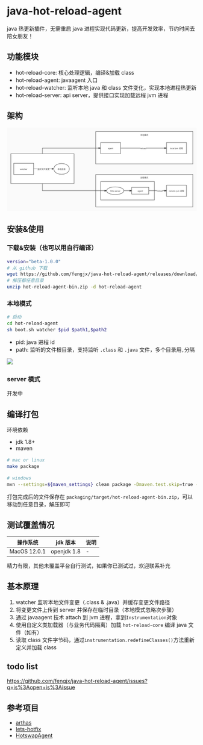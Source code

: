 # java-hot-reload-agent

java 热更新插件，无需重启 java 进程实现代码更新，提高开发效率，节约时间去陪女朋友！

## 功能模块

- hot-reload-core: 核心处理逻辑，编译&加载 class 
- hot-reload-agent: javaagent 入口
- hot-reload-watcher: 监听本地 java 和 class 文件变化，实现本地进程热更新
- hot-reload-server: api server，提供接口实现加载远程 jvm 进程

## 架构

![](doc/java-hot-reload-agent.jpg)


## 安装&使用

### 下载&安装（也可以用自行编译）
```bash
version="beta-1.0.0"
# 从 github 下载
wget https://github.com/fengjx/java-hot-reload-agent/releases/download/hot-reload-agent-all-${version}/hot-reload-agent-bin.zip
# 解压都任意目录
unzip hot-reload-agent-bin.zip -d hot-reload-agent
```

### 本地模式
```bash
# 启动
cd hot-reload-agent
sh boot.sh watcher $pid $path1,$path2
```
- pid: java 进程 id
- path: 监听的文件根目录，支持监听 `.class` 和 `.java` 文件，多个目录用`,`分隔

![](./doc/usage-watcher.gif)

### server 模式

开发中

## 编译打包

环境依赖

- jdk 1.8+
- maven

```bash
# mac or linux
make package
```

```bash
# windows
mvn --settings=${maven_settings} clean package -Dmaven.test.skip=true -P full
```

打包完成后的文件保存在 `packaging/target/hot-reload-agent-bin.zip`，可以移动到任意目录，解压即可

## 测试覆盖情况

| 操作系统      | jdk 版本 | 说明 |
| ----------- | ----------- |------|
| MacOS 12.0.1       | openjdk 1.8       | - |

精力有限，其他未覆盖平台自行测试，如果你已测试过，欢迎联系补充

## 基本原理

1. watcher 监听本地文件变更（.class & .java）并缓存变更文件路径
2. 将变更文件上传到 server 并保存在临时目录（本地模式忽略次步骤）
3. 通过 javaagent 技术 attach 到 jvm 进程，拿到`Instrumentation`对象
4. 使用自定义类加载器（与业务代码隔离）加载 `hot-reload-core` 编译 java 文件（如有）
5. 读取 class 文件字节码，通过`instrumentation.redefineClasses()`方法重新定义并加载 class

## todo list

<https://github.com/fengjx/java-hot-reload-agent/issues?q=is%3Aopen+is%3Aissue>

## 参考项目

- [arthas](https://github.com/alibaba/arthas)
- [lets-hotfix](https://github.com/liuzhengyang/lets-hotfix)
- [HotswapAgent](https://github.com/HotswapProjects/HotswapAgent)

